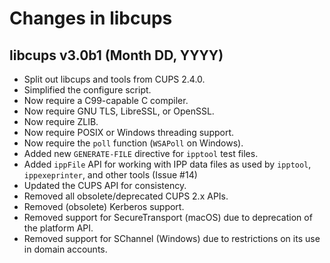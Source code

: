 Changes in libcups
==================

libcups v3.0b1 (Month DD, YYYY)
-------------------------------

- Split out libcups and tools from CUPS 2.4.0.
- Simplified the configure script.
- Now require a C99-capable C compiler.
- Now require GNU TLS, LibreSSL, or OpenSSL.
- Now require ZLIB.
- Now require POSIX or Windows threading support.
- Now require the `poll` function (`WSAPoll` on Windows).
- Added new `GENERATE-FILE` directive for `ipptool` test files.
- Added `ippFile` API for working with IPP data files as used by `ipptool`,
  `ippexeprinter`, and other tools (Issue #14)
- Updated the CUPS API for consistency.
- Removed all obsolete/deprecated CUPS 2.x APIs.
- Removed (obsolete) Kerberos support.
- Removed support for SecureTransport (macOS) due to deprecation of the platform
  API.
- Removed support for SChannel (Windows) due to restrictions on its use in
  domain accounts.
